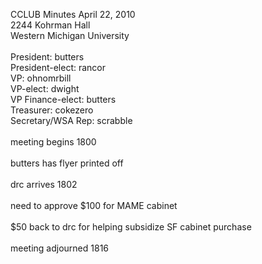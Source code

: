 CCLUB Minutes April 22, 2010<br />
2244 Kohrman Hall<br />
Western Michigan University<br />
<br />
President: butters<br />
President-elect: rancor<br />
VP: ohnomrbill<br />
VP-elect: dwight<br />
VP Finance-elect: butters<br />
Treasurer: cokezero<br />
Secretary/WSA Rep: scrabble<br />
<br />
meeting begins 1800<br />
<br />
butters has flyer printed off<br />
<br />
drc arrives 1802<br />
<br />
need to approve $100 for MAME cabinet<br />
<br />
$50 back to drc for helping subsidize SF cabinet purchase<br />
<br />
meeting adjourned 1816